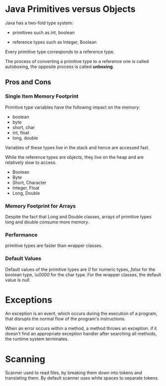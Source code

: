 # Java Primitives versus Objects

Java has a two-fold type system:

- primitives such as int, boolean

- reference types such as Integer, Boolean

Every primitive type corresponds to a reference type.

The process of converting a primitive type to a reference one is called autoboxing, the opposite process is called __unboxing__.

## Pros and Cons

### Single Item Memory Footprint

Primitive type variables have the following impact on the memory:

- boolean
- byte
- short, char
- int, float
- long, double

Variables of these types live in the stack and hence are accessed fast.

While the reference types are objects, they live on the heap and are relatively slow to access.

- Boolean
- Byte
- Short, Character
- Integer, Float
- Long, Double

### Memory Footprint for Arrays

Despite the fact that Long and Double classes, arrays of primitive types long and double consume more memory.

### Performance

primitive types are faster than wrapper classes.


### Default Values


Default values of the primitive types are _0_ for numeric types, _false_ for the boolean type, _\u0000_ for the char type. For the wrapper classes, the default value is _null_.


# Exceptions 

An exception is an event, which occurs during the execution of a program, that disrupts the normal flow of the program's instructions.

When an error occurs within a method, a method throws an exception. if it doesn't find an appropriate exception handler after searching all methods, the runtime system terminates.

# Scanning 

Scanner used to read files, by breaking them down into tokens and translating them. By default scanner uses white spaces to separate tokens.
